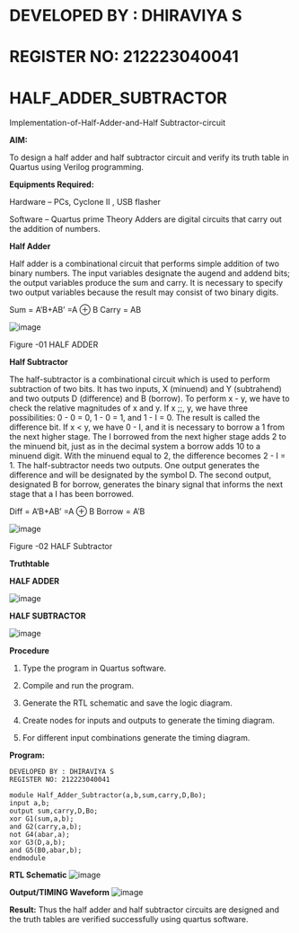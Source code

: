 # DEVELOPED BY : DHIRAVIYA S
# REGISTER NO: 212223040041
# HALF_ADDER_SUBTRACTOR

Implementation-of-Half-Adder-and-Half Subtractor-circuit

**AIM:**

To design a half adder and half subtractor circuit and verify its truth table in Quartus using Verilog programming.

**Equipments Required:**

Hardware – PCs, Cyclone II , USB flasher 

Software – Quartus prime Theory Adders are digital circuits that carry out the addition of numbers.

**Half Adder**

Half adder is a combinational circuit that performs simple addition of two binary numbers. The input variables designate the augend and addend bits; the output variables produce the sum and carry. It is necessary to specify two output variables because the result may consist of two binary digits.

Sum = A’B+AB’ =A ⊕ B Carry = AB

![image](https://github.com/naavaneetha/HALF_ADDER_SUBTRACTOR/assets/154305477/bd4a0b2c-cdbc-4184-ab08-81578f121e1f)

Figure -01 HALF ADDER

**Half Subtractor**

The half-subtractor is a combinational circuit which is used to perform subtraction of two bits. It has two inputs, X (minuend) and Y (subtrahend) and two outputs D (difference) and B (borrow). To perform x - y, we have to check the relative magnitudes of x and y. If x ;;, y, we have three possibilities: 0 - 0 = 0, 1 - 0 = 1, and 1 - I = 0. The result is called the difference bit. If x < y, we have 0 - I, and it is necessary to borrow a 1 from the next higher stage. The I borrowed from the next higher stage adds 2 to the minuend bit, just as in the decimal system a borrow adds 10 to a minuend digit. With the minuend equal to 2, the difference becomes 2 - I = 1. The half-subtractor needs two outputs. One output generates the difference and will be designated by the symbol D. The second output, designated B for borrow, generates the binary signal that informs the next stage that a I has been borrowed. 

Diff = A’B+AB’ =A ⊕ B
Borrow = A’B

 ![image](https://github.com/naavaneetha/HALF_ADDER_SUBTRACTOR/assets/154305477/d76b099c-513f-4e7c-843a-e2fd028a531a)

Figure -02 HALF Subtractor

**Truthtable**

**HALF ADDER**

![image](https://github.com/DHIRAVIYASUNDARAM/HALF_ADDER_SUBTRACTOR/assets/165143880/976837b6-e6e6-4c00-b962-9f8521537b35)

**HALF SUBTRACTOR**

![image](https://github.com/DHIRAVIYASUNDARAM/HALF_ADDER_SUBTRACTOR/assets/165143880/e34fbadb-7fd4-45cc-be9b-2088d359e9ed)

**Procedure**

1.	Type the program in Quartus software.

2.	Compile and run the program.

3.	Generate the RTL schematic and save the logic diagram.

4.	Create nodes for inputs and outputs to generate the timing diagram.

5.	For different input combinations generate the timing diagram.


**Program:**
```
DEVELOPED BY : DHIRAVIYA S
REGISTER NO: 212223040041

module Half_Adder_Subtractor(a,b,sum,carry,D,Bo);
input a,b;
output sum,carry,D,Bo;
xor G1(sum,a,b);
and G2(carry,a,b);
not G4(abar,a);
xor G3(D,a,b);
and G5(B0,abar,b);
endmodule 	
```

**RTL Schematic**
![image](https://github.com/DHIRAVIYASUNDARAM/HALF_ADDER_SUBTRACTOR/assets/165143880/9db8ee58-0d45-48a9-a69f-bde2974aa886)

**Output/TIMING Waveform**
![image](https://github.com/DHIRAVIYASUNDARAM/HALF_ADDER_SUBTRACTOR/assets/165143880/e654b0e6-ec7f-4dff-9803-a1f9b1099676)

**Result:**
Thus the half adder and half subtractor circuits are designed and the truth tables are verified successfully using quartus software.
